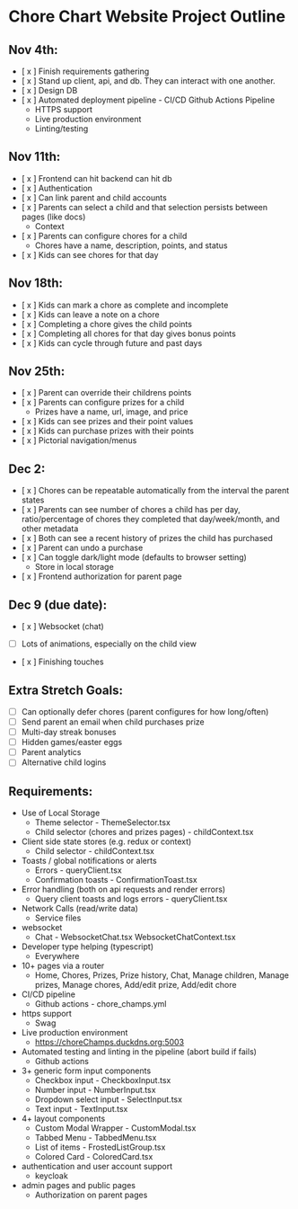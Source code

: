 # Chore Chart Website Project Outline

## Nov 4th:

- [ x ] Finish requirements gathering
- [ x ] Stand up client, api, and db. They can interact with one another.
- [ x ] Design DB
- [ x ] Automated deployment pipeline - CI/CD Github Actions Pipeline
  - HTTPS support
  - Live production environment
  - Linting/testing

## Nov 11th:

- [ x ] Frontend can hit backend can hit db
- [ x ] Authentication
- [ x ] Can link parent and child accounts
- [ x ] Parents can select a child and that selection persists between pages (like docs)
  - Context
- [ x ] Parents can configure chores for a child
  - Chores have a name, description, points, and status
- [ x ] Kids can see chores for that day

## Nov 18th:

- [ x ] Kids can mark a chore as complete and incomplete
- [ x ] Kids can leave a note on a chore
- [ x ] Completing a chore gives the child points
- [ x ] Completing all chores for that day gives bonus points
- [ x ] Kids can cycle through future and past days

## Nov 25th:

- [ x ] Parent can override their childrens points
- [ x ] Parents can configure prizes for a child
  - Prizes have a name, url, image, and price
- [ x ] Kids can see prizes and their point values
- [ x ] Kids can purchase prizes with their points
- [ x ] Pictorial navigation/menus

## Dec 2:

- [ x ] Chores can be repeatable automatically from the interval the parent states
- [ x ] Parents can see number of chores a child has per day, ratio/percentage of chores they completed that day/week/month, and other metadata
- [ x ] Both can see a recent history of prizes the child has purchased
- [ x ] Parent can undo a purchase
- [ x ] Can toggle dark/light mode (defaults to browser setting)
  - Store in local storage
- [ x ] Frontend authorization for parent page

## Dec 9 (due date):

- [ x ] Websocket (chat)
- [ ] Lots of animations, especially on the child view
- [ x ] Finishing touches

## Extra Stretch Goals:

- [ ] Can optionally defer chores (parent configures for how long/often)
- [ ] Send parent an email when child purchases prize
- [ ] Multi-day streak bonuses
- [ ] Hidden games/easter eggs
- [ ] Parent analytics
- [ ] Alternative child logins

## Requirements:

- Use of Local Storage
  - Theme selector - ThemeSelector.tsx
  - Child selector (chores and prizes pages) - childContext.tsx
- Client side state stores (e.g. redux or context)
  - Child selector - childContext.tsx
- Toasts / global notifications or alerts
  - Errors - queryClient.tsx
  - Confirmation toasts - ConfirmationToast.tsx
- Error handling (both on api requests and render errors)
  - Query client toasts and logs errors - queryClient.tsx
- Network Calls (read/write data)
  - Service files
- websocket
  - Chat - WebsocketChat.tsx WebsocketChatContext.tsx
- Developer type helping (typescript)
  - Everywhere
- 10+ pages via a router
  - Home, Chores, Prizes, Prize history, Chat, Manage children, Manage prizes, Manage chores, Add/edit prize, Add/edit chore
- CI/CD pipeline
  - Github actions - chore_champs.yml
- https support
  - Swag
- Live production environment
  - https://choreChamps.duckdns.org:5003
- Automated testing and linting in the pipeline (abort build if fails)
  - Github actions
- 3+ generic form input components
  - Checkbox input - CheckboxInput.tsx
  - Number input - NumberInput.tsx
  - Dropdown select input - SelectInput.tsx
  - Text input - TextInput.tsx
- 4+ layout components
  - Custom Modal Wrapper - CustomModal.tsx
  - Tabbed Menu - TabbedMenu.tsx
  - List of items - FrostedListGroup.tsx
  - Colored Card - ColoredCard.tsx
- authentication and user account support
  - keycloak
- admin pages and public pages
  - Authorization on parent pages
